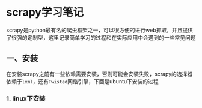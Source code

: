 # scrapy学习笔记

scrapy是python最有名的爬虫框架之一，可以很方便的进行web抓取，并且提供了很强的定制型，这里记录简单学习的过程和在实际应用中会遇到的一些常见问题

## 一、安装

在安装scrapy之前有一些依赖需要安装，否则可能会安装失败，scrapy的选择器依赖于`lxml`，还有`Twisted`网络引擎，下面是ubuntu下安装的过程

### 1. linux下安装




